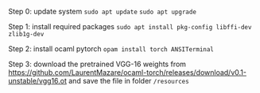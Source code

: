 Step 0: update system
`sudo apt update`
`sudo apt upgrade`


Step 1: install required packages
`sudo apt install pkg-config libffi-dev zlib1g-dev`

Step 2: install ocaml pytorch
`opam install torch ANSITerminal`

Step 3: download the pretrained VGG-16 weights from 
https://github.com/LaurentMazare/ocaml-torch/releases/download/v0.1-unstable/vgg16.ot
and save the file in folder `/resources`